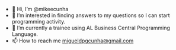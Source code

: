 - 👋 Hi, I’m @mikeecunha
- 👀 I’m interested in finding answers to my questions so I can start programming activity.  
- 🌱 I’m currently a trainee using AL Business Central Programming Language.
- 📫 How to reach me migueldpgcunha@gmail.com

<!---
mikeecunha/mikeecunha is a ✨ special ✨ repository because its `README.md` (this file) appears on your GitHub profile.
You can click the Preview link to take a look at your changes.
--->
